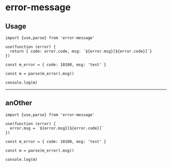 # error-message

## Usage

    import {use,parse} from 'error-message'

    use(function (error) {
      return { code: error.code, msg: `${error.msg}[${error.code}]`}
    })

    const m_error = { code: 10100, msg: 'test' }

    const m = parse(m_error).msg()

    console.log(m)

---

## anOther

    import {use,parse} from 'error-message'

    use(function (error) {
      error.msg = `${error.msg}[${error.code}]`
    })

    const m_error = { code: 10100, msg: 'test' }

    const m = parse(m_error).msg()

    console.log(m)
